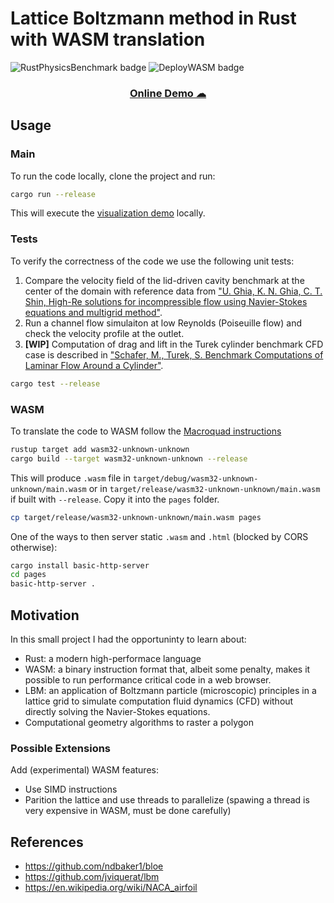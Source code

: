 
# Lattice Boltzmann method in Rust with WASM translation
![RustPhysicsBenchmark badge](https://github.com/MatteoCaldana/rust-lbm/workflows/RustPhysicsBenchmark/badge.svg)
![DeployWASM badge](https://github.com/MatteoCaldana/rust-lbm/workflows/DeployWASM/badge.svg)

<h3 align="center">
	<a href="https://matteocaldana.github.io/rust-lbm/">
		Online Demo ☁
	</a>
</h2>


## Usage

### Main
To run the code locally, clone the project and run:
```bash
cargo run --release
```

This will execute the [visualization demo](./src/bin/main.rs) locally.

### Tests
To verify the correctness of the code we use the following unit tests:
1. Compare the velocity field of the lid-driven cavity benchmark at the center of the domain with reference data from ["U. Ghia, K. N. Ghia, C. T. Shin, High-Re solutions for incompressible flow using Navier-Stokes equations and multigrid method"](https://www.sciencedirect.com/science/article/pii/0021999182900584).
2. Run a channel flow simulaiton at low Reynolds (Poiseuille flow) and check the velocity profile at the outlet.
3. **[WIP]** Computation of drag and lift in the Turek cylinder benchmark CFD case is described in ["Schafer, M., Turek, S. Benchmark Computations of Laminar Flow Around a Cylinder"](https://link.springer.com/chapter/10.1007/978-3-322-89849-4_39).

```bash
cargo test --release
```

### WASM
To translate the code to WASM follow the [Macroquad instructions](https://github.com/not-fl3/macroquad#wasm)
```bash
rustup target add wasm32-unknown-unknown
cargo build --target wasm32-unknown-unknown --release
```
This will produce `.wasm` file in `target/debug/wasm32-unknown-unknown/main.wasm` or in `target/release/wasm32-unknown-unknown/main.wasm` if built with `--release`. Copy it into the `pages` folder.
```bash
cp target/release/wasm32-unknown-unknown/main.wasm pages
```
One of the ways to then server static `.wasm` and `.html` (blocked by CORS otherwise):
```bash
cargo install basic-http-server
cd pages
basic-http-server .
```

## Motivation

In this small project I had the opportuninty to learn about:
* Rust: a modern high-performace language
* WASM: a binary instruction format that, albeit some penalty, makes it possible to run performance critical code in a web browser.
* LBM: an application of Boltzmann particle (microscopic) principles in a lattice grid to simulate computation fluid dynamics (CFD) without directly solving the Navier-Stokes equations.
* Computational geometry algorithms to raster a polygon

### Possible Extensions
Add (experimental) WASM features:
* Use SIMD instructions
* Parition the lattice and use threads to parallelize (spawing a thread is very expensive in WASM, must be done carefully)

## References
* https://github.com/ndbaker1/bloe
* https://github.com/jviquerat/lbm
* https://en.wikipedia.org/wiki/NACA_airfoil